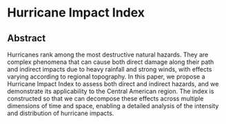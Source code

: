 # Hurricane Impact Index 

## Abstract
Hurricanes rank among the most destructive natural hazards. They are complex
phenomena that can cause both direct damage along their path and indirect
impacts due to heavy rainfall and strong winds, with effects varying according
to regional topography. In this paper, we propose a Hurricane Impact Index to
assess both direct and indirect hazards, and we demonstrate its applicability to
the Central American region. The index is constructed so that we can decompose
these effects across multiple dimensions of time and space, enabling a detailed
analysis of the intensity and distribution of hurricane impacts.

